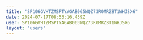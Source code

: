 ```yaml
---
title: "SP106GVHTZMSPTYAGAB065WQZ73R0MRZ8T1WHJSX6"
date: 2024-07-17T08:53:16.439Z
user: SP106GVHTZMSPTYAGAB065WQZ73R0MRZ8T1WHJSX6
layout: "users"
---
```

    